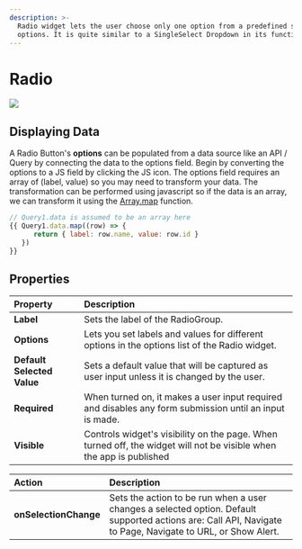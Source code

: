 ```yaml
---
description: >-
  Radio widget lets the user choose only one option from a predefined set of
  options. It is quite similar to a SingleSelect Dropdown in its functionality.
---
```


# Radio

![](../.gitbook/assets/radio.gif)

## Displaying Data

A Radio Button's **options** can be populated from a data source like an API / Query by connecting the data to the options field. Begin by converting the options to a JS field by clicking the JS icon. The options field requires an array of \(label, value\) so you may need to transform your data. The transformation can be performed using javascript so if the data is an array, we can transform it using the [Array.map](https://developer.mozilla.org/en-US/docs/Web/JavaScript/Reference/Global_Objects/TypedArray/map) function.

```javascript
// Query1.data is assumed to be an array here
{{ Query1.data.map((row) => { 
      return { label: row.name, value: row.id } 
   }) 
}}

```

## Properties

| Property | Description |
| :--- | :--- |
| **Label** | Sets the label of the RadioGroup. |
| **Options** | Lets you set labels and values for different options in the options list of the Radio widget. |
| **Default Selected Value** | Sets a default value that will be captured as user input unless it is changed by the user. |
| **Required** | When turned on, it makes a user input required and disables any form submission until an input is made. |
| **Visible** | Controls widget's visibility on the page. When turned off, the widget will not be visible when the app is published  |

| Action | Description |
| :--- | :--- |
| **onSelectionChange** | Sets the action to be run when a user changes a selected option. Default supported actions are: Call API, Navigate to Page, Navigate to URL, or Show Alert. |

